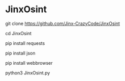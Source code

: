 # JinxOsint

git clone https://github.com/Jinx-CrazyCode/JinxOsint

cd JinxOsint

pip install requests

pip install json

pip install webbrowser

python3 JinxOsint.py
